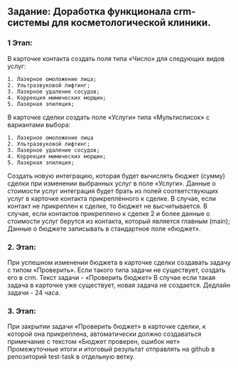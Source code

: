 ## Задание: Доработка функционала crm-системы для косметологической клиники.

### 1 Этап:
В карточке контакта создать поля типа «Число» для следующих видов услуг:

	1. Лазерное омоложение лица;
	2. Ультразвуковой лифтинг;
	3. Лазерное удаление сосудов;
	4. Коррекция мимических морщин;
	5. Лазерная эпиляция;

В карточке сделки создать поле «Услуги» типа «Мультисписок» с вариантами выбора:

	1. Лазерное омоложение лица
 	2. Ультразвуковой лифтинг;
	3. Лазерное удаление сосудов;
	4. Коррекция мимических морщин;
	5. Лазерная эпиляция;
 
Создать новую интеграцию, которая будет вычислять бюджет (сумму) сделки при изменении выбранных услуг в поле «Услуги». Данные о стоимости услуг интеграция будет брать из полей соответствующих услуг в карточке контакта прикреплённого к сделке. В случае, если контакт не прикреплен к сделке, то бюджет не высчитывается. В случае, если контактов прикреплено к сделке 2 и более данные о стоимости услуг берутся из контакта, который является главным (main);
Данные о бюджете записывать в стандартное поле «бюджет».
 
### 2. Этап:
При успешном изменении бюджета в карточке сделки создавать задачу с типом «Проверить». Если такого типа задачи не существует, создать его в crm.
Текст задачи - «Проверить бюджет»
В случае если такая задача в карточке уже существует, новая задача не создается.
Дедлайн задачи - 24 часа.

### 3. Этап:
При закрытии задачи «Проверить бюджет» в карточке сделки, к которой она прикреплена, автоматически должно создаваться примечание с текстом «Бюджет проверен, ошибок нет»
Промежуточные итоги и итоговый результат отправлять на github в репозиторий test-task в отдельную ветку. 

    
